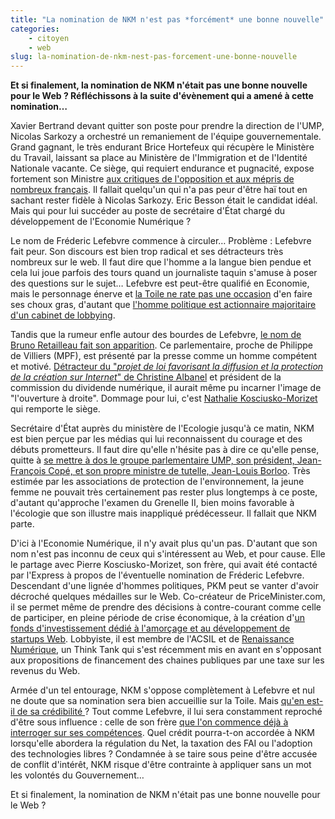 ```yaml
---
title: "La nomination de NKM n'est pas *forcément* une bonne nouvelle"
categories:
    - citoyen
    - web
slug: la-nomination-de-nkm-nest-pas-forcement-une-bonne-nouvelle
---
```


**Et si finalement, la nomination de NKM n'était pas une bonne nouvelle pour le
Web&nbsp;? Réfléchissons à la suite d'évènement qui a amené à cette
nomination…**

Xavier Bertrand devant quitter son poste pour prendre la direction de l'UMP,
Nicolas Sarkozy a orchestré un remaniement de l'équipe gouvernementale. Grand
gagnant, le très endurant Brice Hortefeux qui récupère le Ministère du Travail,
laissant sa place au Ministère de l'Immigration et de l'Identité Nationale
vacante. Ce siège, qui requiert endurance et pugnacité, expose fortement son
Ministre
[aux critiques de l'opposition et aux mépris de nombreux français](http://www.lefigaro.fr/flash-actu/2009/01/14/01011-20090114FILWWW00511-bilan-immigration-truque-et-inhumain.php).
Il fallait quelqu'un qui n'a pas peur d'être haï tout en sachant rester fidèle à
Nicolas Sarkozy. Eric Besson était le candidat idéal. Mais qui pour lui succéder
au poste de secrétaire d'État chargé du développement de l'Economie
Numérique&nbsp;?

Le nom de Fréderic Lefebvre commence à circuler… Problème&nbsp;: Lefebvre fait
peur. Son discours est bien trop radical et ses détracteurs très nombreux sur le
web. Il faut dire que l'homme a la langue bien pendue et cela lui joue parfois
des tours quand un journaliste taquin s'amuse à poser des questions sur le
sujet… Lefebvre est peut-être qualifié en Economie, mais le personnage énerve et
[la Toile ne rate pas une occasion](http://blog.lefigaro.fr/hightech/2008/12/quand-frederic-lefebvre-pille.html)
d'en faire ses choux gras, d'autant que
[l'homme politique est actionnaire majoritaire d'un cabinet de lobbying](http://www.lexpress.fr/actualite/politique/a-la-crois-eacute-e-des-couloirs_480371.html).

Tandis que la rumeur enfle autour des bourdes de Lefebvre,
[le nom de Bruno Retailleau fait son apparition](http://www.authueil.org/?2009/01/13/1168-on-echapperait-au-pire).
Ce parlementaire, proche de Philippe de Villiers (MPF), est présenté par la
presse comme un homme compétent et motivé.
[Détracteur du "_projet de loi favorisant la diffusion et la protection de la création sur Internet_" de Christine Albanel](http://web.archive.org/web/20130806144114///www.journaldunet.com:80/ebusiness/le-net/loi-creation-et-internet-1008.shtml)
et président de la commission du dividende numérique, il aurait même pu incarner
l'image de "l'ouverture à droite". Dommage pour lui, c'est
[Nathalie Kosciusko-Morizet](https://fr.wikipedia.org/wiki/Nathalie_Kosciusko-Morizet)
qui remporte le siège.

Secrétaire d'État auprès du ministère de l'Ecologie jusqu'à ce matin, NKM est
bien perçue par les médias qui lui reconnaissent du courage et des débuts
prometteurs. Il faut dire qu'elle n'hésite pas à dire ce qu'elle pense, quitte à
[se mettre à dos le groupe parlementaire UMP, son président, Jean-François Copé, et son propre ministre de tutelle, Jean-Louis Borloo](http://www.lefigaro.fr/politique/2008/04/10/01002-20080410ARTFIG00008-ogm-kosciusko-morizet-seme-le-trouble.php).
Très estimée par les associations de protection de l'environnement, la jeune
femme ne pouvait très certainement pas rester plus longtemps à ce poste,
d'autant qu'approche l'examen du Grenelle II, bien moins favorable à l'écologie
que son illustre mais inappliqué prédécesseur. Il fallait que NKM parte.

D'ici à l'Economie Numérique, il n'y avait plus qu'un pas. D'autant que son nom
n'est pas inconnu de ceux qui s'intéressent au Web, et pour cause. Elle le
partage avec Pierre Kosciusko-Morizet, son frère, qui avait été contacté par
l'Express à propos de l'éventuelle nomination de Fréderic Lefebvre. Descendant
d'une lignée d'hommes politiques, PKM peut se vanter d'avoir décroché quelques
médailles sur le Web. Co-créateur de PriceMinister.com, il se permet même de
prendre des décisions à contre-courant comme celle de participer, en pleine
période de crise économique, à la création
d'[un fonds d'investissement dédié à l'amorçage et au développement de startups Web](http://www.isai.fr/).
Lobbyiste, il est membre de l'ACSIL et de
[Renaissance Numérique](http://www.renaissancenumerique.org/), un Think Tank qui
s'est récemment mis en avant en s'opposant aux propositions de financement des
chaines publiques par une taxe sur les revenus du Web.

Armée d'un tel entourage, NKM s'oppose complètement à Lefebvre et nul ne doute
que sa nomination sera bien accueillie sur la Toile. Mais
[qu'en est-il de sa crédibilité ](http://www.liberation.fr/politiques/2009/01/15/nkm-a-l-economie-numerique-conflit-d-interet_302835)?
Tout comme Lefebvre, il lui sera constamment reproché d'être sous
influence&nbsp;: celle de son frère
[que l'on commence déjà à interroger sur ses compétences](http://www.lexpress.fr/actualite/politique/nathalie-kosciusko-morizet-connait-bien-internet-selon-son-frere_731958.html).
Quel crédit pourra-t-on accordée à NKM lorsqu'elle abordera la régulation du
Net, la taxation des FAI ou l'adoption des technologies libres&nbsp;? Condamnée
à se taire sous peine d'être accusée de conflit d'intérêt, NKM risque d'être
contrainte à appliquer sans un mot les volontés du Gouvernement…

Et si finalement, la nomination de NKM n'était pas une bonne nouvelle pour le
Web&nbsp;?
